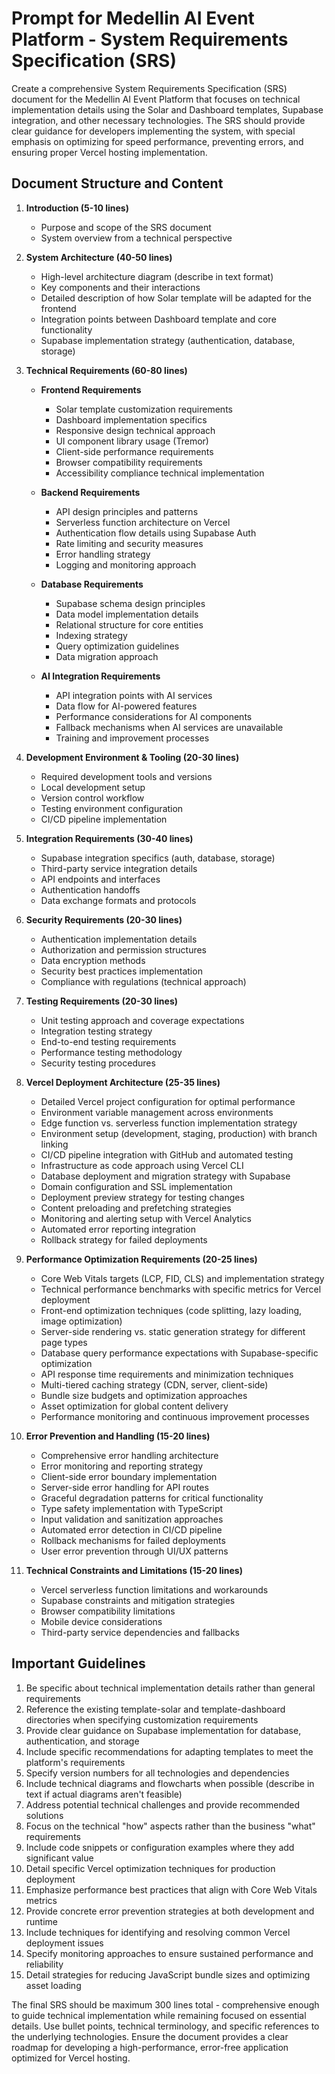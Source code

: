 # Prompt for Medellin AI Event Platform - System Requirements Specification (SRS)

Create a comprehensive System Requirements Specification (SRS) document for the Medellin AI Event Platform that focuses on technical implementation details using the Solar and Dashboard templates, Supabase integration, and other necessary technologies. The SRS should provide clear guidance for developers implementing the system, with special emphasis on optimizing for speed performance, preventing errors, and ensuring proper Vercel hosting implementation.

## Document Structure and Content

1. **Introduction (5-10 lines)**

   - Purpose and scope of the SRS document
   - System overview from a technical perspective

2. **System Architecture (40-50 lines)**

   - High-level architecture diagram (describe in text format)
   - Key components and their interactions
   - Detailed description of how Solar template will be adapted for the frontend
   - Integration points between Dashboard template and core functionality
   - Supabase implementation strategy (authentication, database, storage)

3. **Technical Requirements (60-80 lines)**

   - **Frontend Requirements**

     - Solar template customization requirements
     - Dashboard implementation specifics
     - Responsive design technical approach
     - UI component library usage (Tremor)
     - Client-side performance requirements
     - Browser compatibility requirements
     - Accessibility compliance technical implementation

   - **Backend Requirements**

     - API design principles and patterns
     - Serverless function architecture on Vercel
     - Authentication flow details using Supabase Auth
     - Rate limiting and security measures
     - Error handling strategy
     - Logging and monitoring approach

   - **Database Requirements**

     - Supabase schema design principles
     - Data model implementation details
     - Relational structure for core entities
     - Indexing strategy
     - Query optimization guidelines
     - Data migration approach

   - **AI Integration Requirements**
     - API integration points with AI services
     - Data flow for AI-powered features
     - Performance considerations for AI components
     - Fallback mechanisms when AI services are unavailable
     - Training and improvement processes

4. **Development Environment & Tooling (20-30 lines)**

   - Required development tools and versions
   - Local development setup
   - Version control workflow
   - Testing environment configuration
   - CI/CD pipeline implementation

5. **Integration Requirements (30-40 lines)**

   - Supabase integration specifics (auth, database, storage)
   - Third-party service integration details
   - API endpoints and interfaces
   - Authentication handoffs
   - Data exchange formats and protocols

6. **Security Requirements (20-30 lines)**

   - Authentication implementation details
   - Authorization and permission structures
   - Data encryption methods
   - Security best practices implementation
   - Compliance with regulations (technical approach)

7. **Testing Requirements (20-30 lines)**

   - Unit testing approach and coverage expectations
   - Integration testing strategy
   - End-to-end testing requirements
   - Performance testing methodology
   - Security testing procedures

8. **Vercel Deployment Architecture (25-35 lines)**

   - Detailed Vercel project configuration for optimal performance
   - Environment variable management across environments
   - Edge function vs. serverless function implementation strategy
   - Environment setup (development, staging, production) with branch linking
   - CI/CD pipeline integration with GitHub and automated testing
   - Infrastructure as code approach using Vercel CLI
   - Database deployment and migration strategy with Supabase
   - Domain configuration and SSL implementation
   - Deployment preview strategy for testing changes
   - Content preloading and prefetching strategies
   - Monitoring and alerting setup with Vercel Analytics
   - Automated error reporting integration
   - Rollback strategy for failed deployments

9. **Performance Optimization Requirements (20-25 lines)**

   - Core Web Vitals targets (LCP, FID, CLS) and implementation strategy
   - Technical performance benchmarks with specific metrics for Vercel deployment
   - Front-end optimization techniques (code splitting, lazy loading, image optimization)
   - Server-side rendering vs. static generation strategy for different page types
   - Database query performance expectations with Supabase-specific optimization
   - API response time requirements and minimization techniques
   - Multi-tiered caching strategy (CDN, server, client-side)
   - Bundle size budgets and optimization approaches
   - Asset optimization for global content delivery
   - Performance monitoring and continuous improvement processes

10. **Error Prevention and Handling (15-20 lines)**

    - Comprehensive error handling architecture
    - Error monitoring and reporting strategy
    - Client-side error boundary implementation
    - Server-side error handling for API routes
    - Graceful degradation patterns for critical functionality
    - Type safety implementation with TypeScript
    - Input validation and sanitization approaches
    - Automated error detection in CI/CD pipeline
    - Rollback mechanisms for failed deployments
    - User error prevention through UI/UX patterns

11. **Technical Constraints and Limitations (15-20 lines)**
    - Vercel serverless function limitations and workarounds
    - Supabase constraints and mitigation strategies
    - Browser compatibility limitations
    - Mobile device considerations
    - Third-party service dependencies and fallbacks

## Important Guidelines

1. Be specific about technical implementation details rather than general requirements
2. Reference the existing template-solar and template-dashboard directories when specifying customization requirements
3. Provide clear guidance on Supabase implementation for database, authentication, and storage
4. Include specific recommendations for adapting templates to meet the platform's requirements
5. Specify version numbers for all technologies and dependencies
6. Include technical diagrams and flowcharts when possible (describe in text if actual diagrams aren't feasible)
7. Address potential technical challenges and provide recommended solutions
8. Focus on the technical "how" aspects rather than the business "what" requirements
9. Include code snippets or configuration examples where they add significant value
10. Detail specific Vercel optimization techniques for production deployment
11. Emphasize performance best practices that align with Core Web Vitals metrics
12. Provide concrete error prevention strategies at both development and runtime
13. Include techniques for identifying and resolving common Vercel deployment issues
14. Specify monitoring approaches to ensure sustained performance and reliability
15. Detail strategies for reducing JavaScript bundle sizes and optimizing asset loading

The final SRS should be maximum 300 lines total - comprehensive enough to guide technical implementation while remaining focused on essential details. Use bullet points, technical terminology, and specific references to the underlying technologies. Ensure the document provides a clear roadmap for developing a high-performance, error-free application optimized for Vercel hosting.
